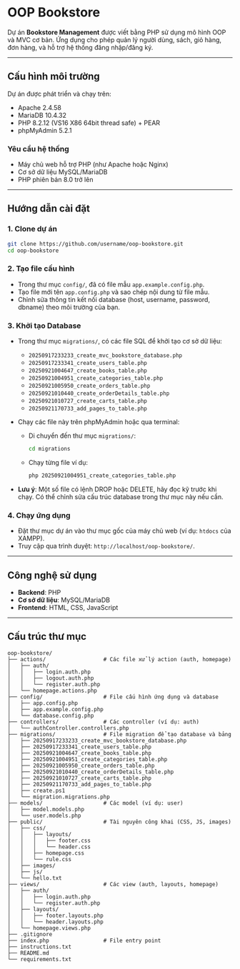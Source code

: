# OOP Bookstore

Dự án **Bookstore Management** được viết bằng PHP sử dụng mô hình OOP và MVC cơ bản. Ứng dụng cho phép quản lý người dùng, sách, giỏ hàng, đơn hàng, và hỗ trợ hệ thống đăng nhập/đăng ký.

---

## Cấu hình môi trường
Dự án được phát triển và chạy trên:
- Apache 2.4.58
- MariaDB 10.4.32
- PHP 8.2.12 (VS16 X86 64bit thread safe) + PEAR
- phpMyAdmin 5.2.1

### Yêu cầu hệ thống
- Máy chủ web hỗ trợ PHP (như Apache hoặc Nginx)
- Cơ sở dữ liệu MySQL/MariaDB
- PHP phiên bản 8.0 trở lên

---

## Hướng dẫn cài đặt

### 1. Clone dự án
```bash
git clone https://github.com/username/oop-bookstore.git
cd oop-bookstore
```

### 2. Tạo file cấu hình
- Trong thư mục `config/`, đã có file mẫu `app.example.config.php`.
- Tạo file mới tên `app.config.php` và sao chép nội dung từ file mẫu.
- Chỉnh sửa thông tin kết nối database (host, username, password, dbname) theo môi trường của bạn.

### 3. Khởi tạo Database
- Trong thư mục `migrations/`, có các file SQL để khởi tạo cơ sở dữ liệu:
  - `20250917233233_create_mvc_bookstore_database.php`
  - `20250917233341_create_users_table.php`
  - `20250921004647_create_books_table.php`
  - `20250921004951_create_categories_table.php`
  - `20250921005950_create_orders_table.php`
  - `20250921010440_create_orderDetails_table.php`
  - `20250921010727_create_carts_table.php`
  - `20250921170733_add_pages_to_table.php`

- Chạy các file này trên phpMyAdmin hoặc qua terminal:
  - Di chuyển đến thư mục `migrations/`:
    ```bash
    cd migrations
    ```
  - Chạy từng file ví dụ:
    ```bash
    php 20250921004951_create_categories_table.php
    ```

- **Lưu ý**: Một số file có lệnh DROP hoặc DELETE, hãy đọc kỹ trước khi chạy. Có thể chỉnh sửa cấu trúc database trong thư mục này nếu cần.

### 4. Chạy ứng dụng
- Đặt thư mục dự án vào thư mục gốc của máy chủ web (ví dụ: `htdocs` của XAMPP).
- Truy cập qua trình duyệt: `http://localhost/oop-bookstore/`.

---

## Công nghệ sử dụng
- **Backend**: PHP
- **Cơ sở dữ liệu**: MySQL/MariaDB
- **Frontend**: HTML, CSS, JavaScript

---

## Cấu trúc thư mục
```
oop-bookstore/
├── actions/                  # Các file xử lý action (auth, homepage)
│   ├── auth/
│   │   ├── login.auth.php
│   │   ├── logout.auth.php
│   │   └── register.auth.php
│   └── homepage.actions.php
├── config/                   # File cấu hình ứng dụng và database
│   ├── app.config.php
│   ├── app.example.config.php
│   └── database.config.php
├── controllers/              # Các controller (ví dụ: auth)
│   └── authController.controllers.php
├── migrations/               # File migration để tạo database và bảng
│   ├── 20250917233233_create_mvc_bookstore_database.php
│   ├── 20250917233341_create_users_table.php
│   ├── 20250921004647_create_books_table.php
│   ├── 20250921004951_create_categories_table.php
│   ├── 20250921005950_create_orders_table.php
│   ├── 20250921010440_create_orderDetails_table.php
│   ├── 20250921010727_create_carts_table.php
│   ├── 20250921170733_add_pages_to_table.php
│   ├── create.ps1
│   └── migration.migrations.php
├── models/                   # Các model (ví dụ: user)
│   ├── model.models.php
│   └── user.models.php
├── public/                   # Tài nguyên công khai (CSS, JS, images)
│   ├── css/
│   │   ├── layouts/
│   │   │   ├── footer.css
│   │   │   └── header.css
│   │   ├── homepage.css
│   │   └── rule.css
│   ├── images/
│   ├── js/
│   └── hello.txt
├── views/                    # Các view (auth, layouts, homepage)
│   ├── auth/
│   │   ├── login.auth.php
│   │   └── register.auth.php
│   ├── layouts/
│   │   ├── footer.layouts.php
│   │   └── header.layouts.php
│   └── homepage.views.php
├── .gitignore
├── index.php                 # File entry point
├── instructions.txt
├── README.md                
└── requirements.txt
```
